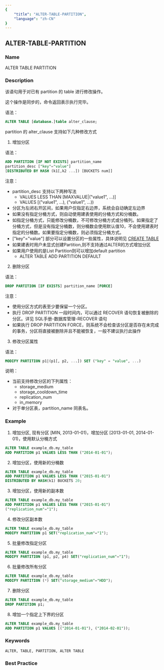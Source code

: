 ```yaml
---
{
    "title": "ALTER-TABLE-PARTITION",
    "language": "zh-CN"
}
---
```


<!--
Licensed to the Apache Software Foundation (ASF) under one
or more contributor license agreements.  See the NOTICE file
distributed with this work for additional information
regarding copyright ownership.  The ASF licenses this file
to you under the Apache License, Version 2.0 (the
"License"); you may not use this file except in compliance
with the License.  You may obtain a copy of the License at

  http://www.apache.org/licenses/LICENSE-2.0

Unless required by applicable law or agreed to in writing,
software distributed under the License is distributed on an
"AS IS" BASIS, WITHOUT WARRANTIES OR CONDITIONS OF ANY
KIND, either express or implied.  See the License for the
specific language governing permissions and limitations
under the License.
-->

## ALTER-TABLE-PARTITION

### Name

ALTER TABLE PARTITION

### Description

该语句用于对已有 partition 的 table 进行修改操作。

这个操作是同步的，命令返回表示执行完毕。

语法：

```sql
ALTER TABLE [database.]table alter_clause;
```

partition 的 alter_clause 支持如下几种修改方式

1. 增加分区

语法：

```sql
ADD PARTITION [IF NOT EXISTS] partition_name 
partition_desc ["key"="value"]
[DISTRIBUTED BY HASH (k1[,k2 ...]) [BUCKETS num]]
```

注意：

- partition_desc 支持以下两种写法
  - VALUES LESS THAN [MAXVALUE|("value1", ...)]
  - VALUES [("value1", ...), ("value1", ...))
- 分区为左闭右开区间，如果用户仅指定右边界，系统会自动确定左边界
- 如果没有指定分桶方式，则自动使用建表使用的分桶方式和分桶数。
- 如指定分桶方式，只能修改分桶数，不可修改分桶方式或分桶列。如果指定了分桶方式，但是没有指定分桶数，则分桶数会使用默认值10，不会使用建表时指定的分桶数。如果要指定分桶数，则必须指定分桶方式。
- ["key"="value"] 部分可以设置分区的一些属性，具体说明见 [CREATE TABLE](../Create/CREATE-TABLE.md)
- 如果建表时用户未显式创建Partition,则不支持通过ALTER的方式增加分区
- 如果用户使用的是List Partition则可以增加default partition
  -  ALTER TABLE ADD PARTITION DEFAULT

2. 删除分区

语法：

```sql
DROP PARTITION [IF EXISTS] partition_name [FORCE]
```

 注意：

- 使用分区方式的表至少要保留一个分区。
- 执行 DROP PARTITION 一段时间内，可以通过 RECOVER 语句恢复被删除的分区。详见 SQL手册-数据库管理-RECOVER 语句
- 如果执行 DROP PARTITION FORCE，则系统不会检查该分区是否存在未完成的事务，分区将直接被删除并且不能被恢复，一般不建议执行此操作

3. 修改分区属性

 语法：

```sql
MODIFY PARTITION p1|(p1[, p2, ...]) SET ("key" = "value", ...)
```

说明：

- 当前支持修改分区的下列属性：
  - storage_medium
  - storage_cooldown_time
  - replication_num 
  - in_memory
-  对于单分区表，partition_name 同表名。

### Example

1. 增加分区, 现有分区 [MIN, 2013-01-01)，增加分区 [2013-01-01, 2014-01-01)，使用默认分桶方式

```sql
ALTER TABLE example_db.my_table
ADD PARTITION p1 VALUES LESS THAN ("2014-01-01");
```

2. 增加分区，使用新的分桶数

```sql
ALTER TABLE example_db.my_table
ADD PARTITION p1 VALUES LESS THAN ("2015-01-01")
DISTRIBUTED BY HASH(k1) BUCKETS 20;
```

3. 增加分区，使用新的副本数

```sql
ALTER TABLE example_db.my_table
ADD PARTITION p1 VALUES LESS THAN ("2015-01-01")
("replication_num"="1");
```

4. 修改分区副本数

```sql
ALTER TABLE example_db.my_table
MODIFY PARTITION p1 SET("replication_num"="1");
```

5. 批量修改指定分区

```sql
ALTER TABLE example_db.my_table
MODIFY PARTITION (p1, p2, p4) SET("replication_num"="1");
```

6. 批量修改所有分区

```sql
ALTER TABLE example_db.my_table
MODIFY PARTITION (*) SET("storage_medium"="HDD");
```

7. 删除分区

```sql
ALTER TABLE example_db.my_table
DROP PARTITION p1;
```

8. 增加一个指定上下界的分区

```sql
ALTER TABLE example_db.my_table
ADD PARTITION p1 VALUES [("2014-01-01"), ("2014-02-01")); 
```

### Keywords

```text
ALTER, TABLE, PARTITION, ALTER TABLE
```

### Best Practice

